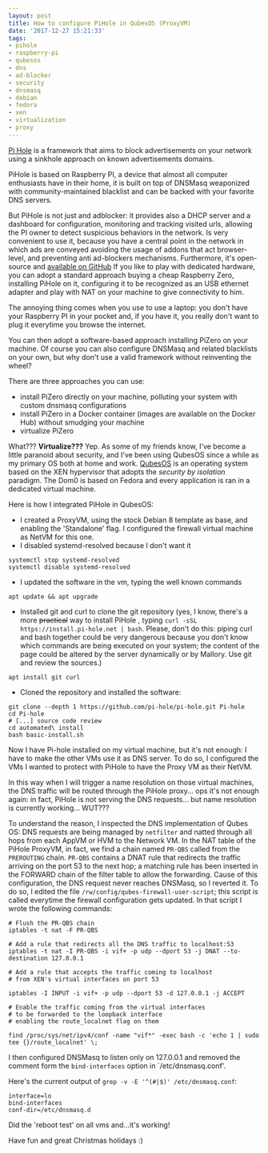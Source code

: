 ```yaml
---
layout: post
title: How to configure PiHole in QubesOS (ProxyVM)
date: '2017-12-27 15:21:33'
tags:
- pihole
- raspberry-pi
- qubesos
- dns
- ad-blocker
- security
- dnsmasq
- debian
- fedora
- xen
- virtualization
- proxy
---
```


[Pi Hole](https://pi-hole.net/) is a framework that aims to block advertisements on your network using a sinkhole approach on known advertisements domains.

PiHole is based on Raspberry PI, a device that almost all computer enthusiasts have in their home, it is built on top of DNSMasq weaponized with community-maintained blacklist and can be backed with your favorite DNS servers.

But PiHole is not just and adblocker: it provides also a DHCP server and a dashboard for configuration, monitoring and tracking visited urls, allowing the PI owner to detect suspicious behaviors in the network.
Is very convenient to use it, because you have a central point in the network in which ads are conveyed avoiding the usage of addons that act browser-level, and preventing anti ad-blockers mechanisms.
Furthermore, it's open-source and [available on GitHub](https://github.com/pi-hole)
If you like to play with dedicated hardware, you can adopt a standard approach buying a cheap Raspberry Zero, installing PiHole on it, configuring it to be recognized as an USB ethernet adapter and play with NAT on your machine to give connectivity to him.

The annoying thing comes when you use to use a laptop: you don't have your Raspberry PI in your pocket and, if you have it, you really don't want to plug it everytime you browse the internet.

You can then adopt a software-based approach installing PiZero on your machine.
Of course you can also configure DNSMasq and related blacklists on your own, but why don't use a valid framework without reinventing the wheel?

There are three approaches you can use:

- install PiZero directly on your machine, polluting your system with custom dnsmasq configurations
- install PiZero in a Docker container (images are available on the Docker Hub) without smudging your machine
- virtualize PiZero

What??? **Virtualize???** Yep.
As some of my friends know, I've become a little paranoid about security, and I've been using QubesOS since a while as my primary OS both at home and work.
[QubesOS](https://www.qubes-os.org) is an operating system based on the XEN hypervisor that adopts the *security by isolation* paradigm. The Dom0 is based on Fedora and every application is ran in a dedicated virtual machine.

Here is how I integrated PiHole in QubesOS:

- I created a ProxyVM, using the stock Debian 8 template as base, and enabling the 'Standalone' flag. I configured the firewall virtual machine as NetVM for this one.
- I disabled systemd-resolved because I don't want it
```
systemctl stop systemd-resolved
systemctl disable systemd-resolved
```
- I updated the software in the vm, typing the well known commands
```
apt update && apt upgrade
``` 
- Installed git and curl to clone the git repository (yes, I know, there's a more ~~practical~~ way to install PiHole , typing `curl -sSL https://install.pi-hole.net | bash`. Please, don't do this: piping curl and bash together could be very dangerous because you don't know which commands are being executed on your system; the content of the page could be altered by the server dynamically or by Mallory.
Use git and review the sources.)

```
apt install git curl
```

- Cloned the repository and installed the software:
```
git clone --depth 1 https://github.com/pi-hole/pi-hole.git Pi-hole
cd Pi-hole
# [...] source code review
cd automated\ install
bash basic-install.sh
```
Now I have Pi-hole installed on my virtual machine, but it's not enough: I have to make the other VMs use it as DNS server.
To do so, I configured the VMs I wanted to protect with PiHole to have the Proxy VM as their NetVM.

In this way when I will trigger a name resolution on those virtual machines, the DNS traffic will be routed through the PiHole proxy... ops it's not enough again: in fact, PiHole is not serving the DNS requests... but name resolution is currently working... WUT???

To understand the reason, I inspected the DNS implementation of Qubes OS: DNS requests are being managed by `netfilter` and natted through all hops from each AppVM or HVM to the Network VM.
In the NAT table of the PiHole ProxyVM, in fact, we find a chain named `PR-QBS` called from the `PREROUTING` chain. `PR-QBS` contains a DNAT rule that redirects the traffic arriving on the port 53 to the next hop; a matching rule has been inserted in the FORWARD chain of the filter table to allow the forwarding.
Cause of this configuration, the DNS request never reaches DNSMasq, so I reverted it.
To do so, I edited the file `/rw/config/qubes-firewall-user-script`; this script is called everytime the firewall configuration gets updated.
In that script I wrote the following commands:
```
# Flush the PR-QBS chain
iptables -t nat -F PR-QBS

# Add a rule that redirects all the DNS traffic to localhost:53
iptables -t nat -I PR-QBS -i vif+ -p udp --dport 53 -j DNAT --to-destination 127.0.0.1

# Add a rule that accepts the traffic coming to localhost
# from XEN's virtual interfaces on port 53

iptables -I INPUT -i vif+ -p udp --dport 53 -d 127.0.0.1 -j ACCEPT

# Enable the traffic coming from the virtual interfaces
# to be forwarded to the loopback interface
# enabling the route_localnet flag on them

find /proc/sys/net/ipv4/conf -name "vif*" -exec bash -c 'echo 1 | sudo tee {}/route_localnet' \;
```
I then configured DNSMasq to listen only on 127.0.0.1 and removed the comment form the `bind-interfaces` option in `/etc/dnsmasq.conf'.

Here's the current output of  `grep -v -E '^(#|$)' /etc/dnsmasq.conf`:
```
interface=lo
bind-interfaces
conf-dir=/etc/dnsmasq.d
```
Did the 'reboot test' on all vms and...it's working!

Have fun and great Christmas holidays :) 

